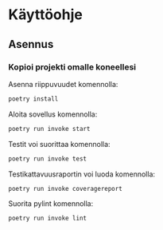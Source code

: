 # Käyttöohje

## Asennus

### Kopioi projekti omalle koneellesi

Asenna riippuvuudet komennolla:
```bash
poetry install
```

Aloita sovellus komennolla:
```bash
poetry run invoke start
```

Testit voi suorittaa komennolla:
```bash
poetry run invoke test
```

Testikattavuusraportin voi luoda komennolla:
```bash
poetry run invoke coveragereport
```

Suorita pylint komennolla:
```bash
poetry run invoke lint
```
